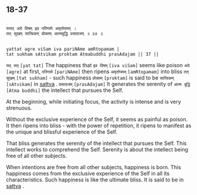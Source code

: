 ## 18-37


```shloka-sa

यत्तत् अग्रे विषम् इव परिणामे अमृतोपमम् ।
तत् सुखम् सात्विकम् प्रोक्तम् आत्मबुद्धि प्रसादजम् ॥ ३७ ॥

```
```shloka-sa-hk

yattat agre viSam iva pariNAme amRtopamam |
tat sukham sAtvikam proktam Atmabuddhi prasAdajam || 37 ||

```
`यत् तत्` `[yat tat]` The happiness that `इव विषम्` `[iva viSam]` seems like poison `अग्रे` `[agre]` at first, `परिणामे` `[pariNAme]` then ripens `अमृतोपमम्` `[amRtopamam]` into bliss `तत् सुखम्` `[tat sukham]` - such happiness `प्रोक्तम्` `[proktam]` is said to be `सात्विकम्` `[sAtvikam]` in 
[sattva](sattva)
. `प्रसादजम्` `[prasAdajam]` It generates the serenity of `आत्म बुद्धि` `[Atma buddhi]` the intellect that pursues the Self.

At the beginning, while initiating focus, the activity is intense and is very strenuous. 

Without the exclusive experience of the Self, it seems as painful as poison. It then ripens into bliss - with the power of repetition, it ripens to manifest as the unique and blissful experience of the Self.

That bliss generates the serenity of the intellect that pursues the Self. This intellect works to comprehend the Self. Serenity is about the intellect being free of all other subjects. 

When intentions are free from all other subjects, happiness is born. This happiness comes from the exclusive experience of the Self in all its characteristics. Such happiness is like the ultimate bliss. It is said to be in 
[sattva](sattva)
.


